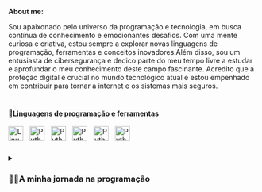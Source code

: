 <b>About me: </b>

Sou apaixonado pelo universo da programação e tecnologia, em busca contínua de conhecimento e emocionantes desafios. Com uma mente curiosa e criativa, estou sempre a explorar novas linguagens de programação, ferramentas e conceitos inovadores.Além disso, sou um entusiasta de cibersegurança e dedico parte do meu tempo livre a estudar e aprofundar o meu conhecimento deste campo fascinante. Acredito que a proteção digital é crucial no mundo tecnológico atual e estou empenhado em contribuir para tornar a internet e os sistemas mais seguros.

#
🧰<B>Linguagens de programação e ferramentas</B>
<br>
<br>
<img align="left" alt="Linux" width="30px" style="padding-right:10px;" src="https://cdn.jsdelivr.net/gh/devicons/devicon/icons/linux/linux-original.svg"/>
<img align="left" alt="Python" width="30px" style="padding-right:10px;" src="https://cdn.jsdelivr.net/gh/devicons/devicon/icons/python/python-original.svg"/>
<img align="left" alt="Python" width="30px" style="padding-right:10px;" src="https://cdn.jsdelivr.net/gh/devicons/devicon/icons/html5/html5-plain.svg"/>
<img align="left" alt="Python" width="30px" style="padding-right:10px;" src="https://cdn.jsdelivr.net/gh/devicons/devicon/icons/css3/css3-plain.svg"/>
<img align="left" alt="Python" width="30px" style="padding-right:10px;" src="https://cdn.jsdelivr.net/gh/devicons/devicon/icons/javascript/javascript-plain.svg"/>
<img align="left" alt="Python" width="30px" style="padding-right:10px;" src="https://cdn.jsdelivr.net/gh/devicons/devicon/icons/php/php-plain.svg"/>
</br>
#
<details>
  <summary><h3>👨‍💻A minha jornada na programação</h3></summary>
  Conheci o mundo da programação no curso profissional técnico de mulitmédia. No curso aprendi sobre desenvolvimento web, lógica de programação e os principais conceitos, apaixonei-me logo de cara. A partir daí comecei os meus estudos de forma independente. Nesse percurso aprendi sobre front-end, brack-end, automatização, como criar interfaces visuais envolventes e explorando a arte de construir robustos sistemas de apoio por trás das cortinas digitais. Foi também nessa mesma altura em que aprendi o que era e como funciona o mundo Linux e descobri uma outra paixão minha, a cibersegurança. O meu foco é evoluir em ambas as áreas e tornar-me um profissional.
</details>
